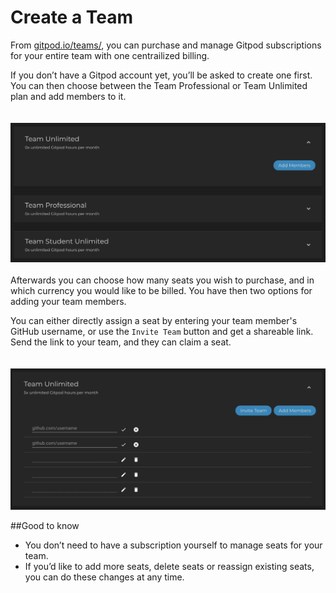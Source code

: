 # Create a Team
From [gitpod.io/teams/](https://gitpod.io/teams/), you can purchase and manage Gitpod subscriptions for your entire team with one centrailized billing. 

If you don’t have a Gitpod account yet, you’ll be asked to create one first. You can then choose between the Team Professional or Team Unlimited plan and add members to it.  
<br><br>
![team-subscription-add-member](./images/team-subscription-add-member.png)
<br><br>
Afterwards you can choose how many seats you wish to purchase, and in which currency you would like to be billed. 
You have then two options for adding your team members. 

You can either directly assign a seat by entering your team member's GitHub username, or use the `Invite Team` button and get a shareable link. Send the link to your team, and they can claim a seat.  
<br><br>
![team-subscription](./images/team-subscription.png)

##Good to know
* You don’t need to have a subscription yourself to manage seats for your team. 
* If you’d like to add more seats, delete seats or reassign existing seats, you can do these changes at any time. 
<br><br>
